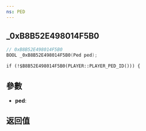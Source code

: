 ```yaml
---
ns: PED
---
```

## _0xB8B52E498014F5B0

```c
// 0xB8B52E498014F5B0
BOOL _0xB8B52E498014F5B0(Ped ped);
```

```
if (!$B8B52E498014F5B0(PLAYER::PLAYER_PED_ID())) {  
```

## 參數
* **ped**: 

## 返回值
